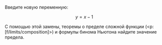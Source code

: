 Введите новую переменную:

$$ y = x - 1 $$

С помощью этой замены, теоремы о пределе сложной функции (<p:[f/limits/composition]>) и формулы бинома Ньютона найдите значение предела.